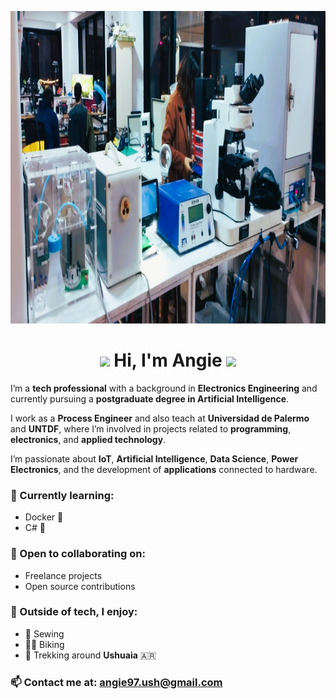 <p align="center">
  <img src="https://github.com/AngieSiles/AngieSiles/blob/main/img/IMG-20230516-WA0009.jpg" height="500"/>
</p>

<h1 align="center">
  <img src="https://media2.giphy.com/media/IcJ6n6VJNjRNS/giphy.gif" width="35">
  <b>Hi, I'm Angie</b>
  <img src="https://media2.giphy.com/media/IcJ6n6VJNjRNS/giphy.gif" width="35">
</h1>

I’m a **tech professional** with a background in **Electronics Engineering** and currently pursuing a **postgraduate degree in Artificial Intelligence**.

I work as a **Process Engineer** and also teach at **Universidad de Palermo** and **UNTDF**, where I’m involved in projects related to **programming**, **electronics**, and **applied technology**.

I’m passionate about **IoT**, **Artificial Intelligence**, **Data Science**, **Power Electronics**, and the development of **applications** connected to hardware.

### 🌱 Currently learning:
- Docker 🐳  
- C# 🔧  

### 🤝 Open to collaborating on:
- Freelance projects  
- Open source contributions  

### 🌄 Outside of tech, I enjoy:
- 🧵 Sewing  
- 🚴‍♀️ Biking  
- 🥾 Trekking around **Ushuaia** 🇦🇷  

### 📫 Contact me at: [angie97.ush@gmail.com](mailto:angie97.ush@gmail.com)
